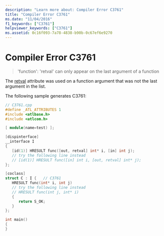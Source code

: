 ```yaml
---
description: "Learn more about: Compiler Error C3761"
title: "Compiler Error C3761"
ms.date: "11/04/2016"
f1_keywords: ["C3761"]
helpviewer_keywords: ["C3761"]
ms.assetid: 0c16f093-7a78-4838-b90b-0c67ef6e9270
---
```

# Compiler Error C3761

> 'function': 'retval' can only appear on the last argument of a function

The [retval](../../windows/attributes/retval.md) attribute was used on a function argument that was not the last argument in the list.

The following sample generates C3761:

```cpp
// C3761.cpp
#define _ATL_ATTRIBUTES 1
#include <atlbase.h>
#include <atlcom.h>

[ module(name=test) ];

[dispinterface]
__interface I
{
   [id(1)] HRESULT func([out, retval] int* i, [in] int j);
   // try the following line instead
   // [id(1)] HRESULT func([in] int i, [out, retval] int* j);
};

[coclass]
struct C : I {   // C3761
   HRESULT func(int* i, int j)
   // try the following line instead
   // HRESULT func(int j, int* i)
   {
      return S_OK;
   }
};

int main()
{
}
```
